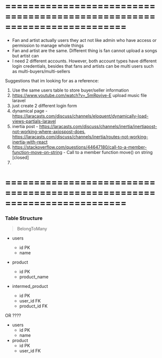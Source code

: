 =========================================================================
=========================================================================

- Fan and artist actually users they act not like admin who have access or permission to manage whole things
- Fan and artist are the same. Different thing is fan cannot upload a songs but artist can
- I need 2 different accounts. However, both account types have different login credentials, besides that fans and artists can be multi users such as multi-buyers/multi-sellers

Suggestions that im looking for as a reference:
1. Use the same users table to store buyer/seller information
2. https://www.youtube.com/watch?v=_5mRpvjve-E upload music file laravel
3. just create 2 different login form 
4. dynamical page - https://laracasts.com/discuss/channels/eloquent/dynamically-load-views-partials-laravel
5. inertia post - https://laracasts.com/discuss/channels/inertia/inertiapost-not-working-where-axiospost-does, 
https://laracasts.com/discuss/channels/inertia/routes-not-working-inertia-with-react
6. https://stackoverflow.com/questions/44647180/call-to-a-member-function-move-on-string - Call to a member function move() on string [closed]
7. 

=========================================================================
=========================================================================

### Table Structure
> BelongToMany
- users
    - id PK
    - name

- product
    - id PK 
    - product_name

- intermed_product
    - id PK
    - user_id FK
    - product_id FK

OR ????

- users
    - id PK
    - name
- product
    - id PK
    - user_id FK 